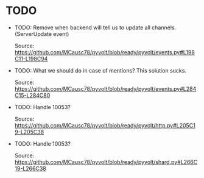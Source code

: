 # TODO

* TODO: Remove when backend will tell us to update all channels. (ServerUpdate event)

  Source: https://github.com/MCausc78/pyvolt/blob/ready/pyvolt/events.py#L198C11-L198C94

* TODO: What we should do in case of mentions? This solution sucks.

  Source: https://github.com/MCausc78/pyvolt/blob/ready/pyvolt/events.py#L284C15-L284C80

* TODO: Handle 10053?

  Source: https://github.com/MCausc78/pyvolt/blob/ready/pyvolt/http.py#L205C19-L205C38

* TODO: Handle 10053?

  Source: https://github.com/MCausc78/pyvolt/blob/ready/pyvolt/shard.py#L266C19-L266C38

